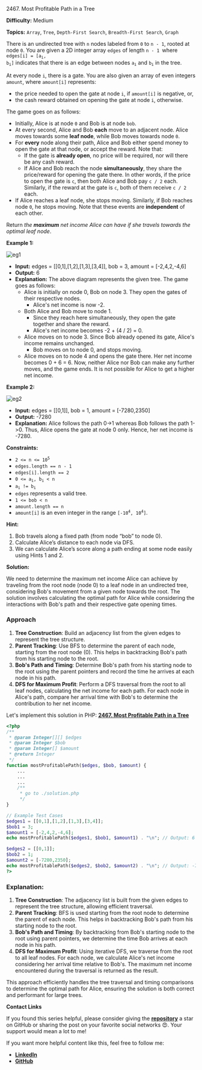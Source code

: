 2467\. Most Profitable Path in a Tree

**Difficulty:** Medium

**Topics:** `Array`, `Tree`, `Depth-First Search`, `Breadth-First Search`, `Graph`

There is an undirected tree with `n` nodes labeled from `0` to `n - 1`, rooted at node `0`. You are given a 2D integer array `edges` of length `n - 1 `where <code>edges[i] = [a<sub>i</sub>, b<sub>i</sub>]</code> indicates that there is an edge between nodes <code>a<sub>i</sub></code> and <code>b<sub>i</sub></code> in the tree.

At every node `i`, there is a gate. You are also given an array of even integers `amount`, where `amount[i]` represents:

- the price needed to open the gate at node `i`, if `amount[i]` is negative, or,
- the cash reward obtained on opening the gate at node `i`, otherwise.

The game goes on as follows:

- Initially, Alice is at node `0` and Bob is at node `bob`.
- At every second, Alice and Bob **each** move to an adjacent node. Alice moves towards some **leaf node**, while Bob moves towards node `0`.
- For **every** node along their path, Alice and Bob either spend money to open the gate at that node, or accept the reward. Note that:
  - If the gate is **already open**, no price will be required, nor will there be any cash reward.
  - If Alice and Bob reach the node **simultaneously**, they share the price/reward for opening the gate there. In other words, if the price to open the gate is `c`, then both Alice and Bob pay `c / 2` each. Similarly, if the reward at the gate is `c`, both of them receive `c / 2` each.
- If Alice reaches a leaf node, she stops moving. Similarly, if Bob reaches node `0`, he stops moving. Note that these events are **independent** of each other.

Return _the **maximum** net income Alice can have if she travels towards the optimal leaf node_.

**Example 1:**

![eg1](https://assets.leetcode.com/uploads/2022/10/29/eg1.png)

- **Input:** edges = [[0,1],[1,2],[1,3],[3,4]], bob = 3, amount = [-2,4,2,-4,6]
- **Output:** 6
- **Explanation:**
  The above diagram represents the given tree. The game goes as follows:
  - Alice is initially on node 0, Bob on node 3. They open the gates of their respective nodes.
    - Alice's net income is now -2.
  - Both Alice and Bob move to node 1.
    - Since they reach here simultaneously, they open the gate together and share the reward.
    - Alice's net income becomes -2 + (4 / 2) = 0.
  - Alice moves on to node 3. Since Bob already opened its gate, Alice's income remains unchanged.
    - Bob moves on to node 0, and stops moving.
  - Alice moves on to node 4 and opens the gate there. Her net income becomes 0 + 6 = 6.
  Now, neither Alice nor Bob can make any further moves, and the game ends.
  It is not possible for Alice to get a higher net income.

**Example 2:**

![eg2](https://assets.leetcode.com/uploads/2022/10/29/eg2.png)

- **Input:** edges = [[0,1]], bob = 1, amount = [-7280,2350]
- **Output:** -7280
- **Explanation:**
  Alice follows the path 0->1 whereas Bob follows the path 1->0.
  Thus, Alice opens the gate at node 0 only. Hence, her net income is -7280.



**Constraints:**

- <code>2 <= n <= 10<sup>5</sup></code>
- `edges.length == n - 1`
- `edges[i].length == 2`
- <code>0 <= a<sub>i</sub>, b<sub>i</sub> < n</code>
- <code>a<sub>i</sub> != b<sub>i</sub></code>
- `edges` represents a valid tree.
- `1 <= bob < n`
- `amount.length == n`
- `amount[i]` is an even integer in the range <code>[-10<sup>4</sup>, 10<sup>4</sup>]</code>.


**Hint:**
1. Bob travels along a fixed path (from node “bob” to node 0).
2. Calculate Alice’s distance to each node via DFS.
3. We can calculate Alice’s score along a path ending at some node easily using Hints 1 and 2.



**Solution:**

We need to determine the maximum net income Alice can achieve by traveling from the root node (node 0) to a leaf node in an undirected tree, considering Bob's movement from a given node towards the root. The solution involves calculating the optimal path for Alice while considering the interactions with Bob's path and their respective gate opening times.

### Approach
1. **Tree Construction**: Build an adjacency list from the given edges to represent the tree structure.
2. **Parent Tracking**: Use BFS to determine the parent of each node, starting from the root node (0). This helps in backtracking Bob's path from his starting node to the root.
3. **Bob's Path and Timing**: Determine Bob's path from his starting node to the root using the parent pointers and record the time he arrives at each node in his path.
4. **DFS for Maximum Profit**: Perform a DFS traversal from the root to all leaf nodes, calculating the net income for each path. For each node in Alice's path, compare her arrival time with Bob's to determine the contribution to her net income.

Let's implement this solution in PHP: **[2467. Most Profitable Path in a Tree](https://github.com/mah-shamim/leet-code-in-php/tree/main/algorithms/002467-most-profitable-path-in-a-tree/solution.php)**

```php
<?php
/**
 * @param Integer[][] $edges
 * @param Integer $bob
 * @param Integer[] $amount
 * @return Integer
 */
function mostProfitablePath($edges, $bob, $amount) {
    ...
    ...
    ...
    /**
     * go to ./solution.php
     */
}

// Example Test Cases
$edges1 = [[0,1],[1,2],[1,3],[3,4]];
$bob1 = 3;
$amount1 = [-2,4,2,-4,6];
echo mostProfitablePath($edges1, $bob1, $amount1) . "\n"; // Output: 6

$edges2 = [[0,1]];
$bob2 = 1;
$amount2 = [-7280,2350];
echo mostProfitablePath($edges2, $bob2, $amount2) . "\n"; // Output: -7280
?>
```

### Explanation:

1. **Tree Construction**: The adjacency list is built from the given edges to represent the tree structure, allowing efficient traversal.
2. **Parent Tracking**: BFS is used starting from the root node to determine the parent of each node. This helps in backtracking Bob's path from his starting node to the root.
3. **Bob's Path and Timing**: By backtracking from Bob's starting node to the root using parent pointers, we determine the time Bob arrives at each node in his path.
4. **DFS for Maximum Profit**: Using iterative DFS, we traverse from the root to all leaf nodes. For each node, we calculate Alice's net income considering her arrival time relative to Bob's. The maximum net income encountered during the traversal is returned as the result.

This approach efficiently handles the tree traversal and timing comparisons to determine the optimal path for Alice, ensuring the solution is both correct and performant for large trees.

**Contact Links**

If you found this series helpful, please consider giving the **[repository](https://github.com/mah-shamim/leet-code-in-php)** a star on GitHub or sharing the post on your favorite social networks 😍. Your support would mean a lot to me!

If you want more helpful content like this, feel free to follow me:

- **[LinkedIn](https://www.linkedin.com/in/arifulhaque/)**
- **[GitHub](https://github.com/mah-shamim)**